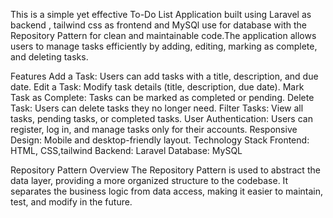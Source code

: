 This is a simple yet effective To-Do List Application built using Laravel as backend , tailwind css as frontend and MySQl use for database with the Repository Pattern for clean and maintainable code.The application allows users to manage tasks efficiently by adding, editing, marking as complete, and deleting tasks.

Features
Add a Task: Users can add tasks with a title, description, and due date.
Edit a Task: Modify task details (title, description, due date).
Mark Task as Complete: Tasks can be marked as completed or pending.
Delete Task: Users can delete tasks they no longer need.
Filter Tasks: View all tasks, pending tasks, or completed tasks.
User Authentication: Users can register, log in, and manage tasks only for their accounts.
Responsive Design: Mobile and desktop-friendly layout.
Technology Stack
Frontend:  HTML, CSS,tailwind
Backend: Laravel
Database: MySQL

Repository Pattern Overview
The Repository Pattern is used to abstract the data layer, providing a more organized structure to the codebase. It separates the business logic from data access, making it easier to maintain, test, and modify in the future.
